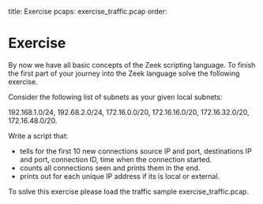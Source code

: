 title: Exercise
pcaps: exercise_traffic.pcap
order:

Exercise
==========================

By now we have all basic concepts of the Zeek scripting language.
To finish the first part of your journey into the Zeek language solve the following exercise.

Consider the following list of subnets as your given local subnets:

192.168.1.0/24, 192.68.2.0/24, 172.16.0.0/20, 172.16.16.0/20, 172.16.32.0/20, 172.16.48.0/20.

Write a script that:

* tells for the first 10  new connections source IP and port, destinations IP and port, connection ID, time when the connection started.
* counts all connections seen and prints them in the end.
* prints out for each unique IP address if its is local or external.

To solve this exercise please load the traffic sample exercise_traffic.pcap.
